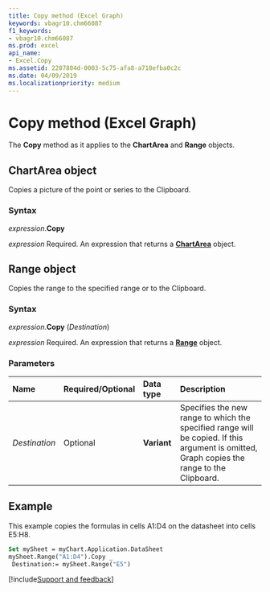 ```yaml
---
title: Copy method (Excel Graph)
keywords: vbagr10.chm66087
f1_keywords:
- vbagr10.chm66087
ms.prod: excel
api_name:
- Excel.Copy
ms.assetid: 2207804d-0003-5c75-afa8-a718efba0c2c
ms.date: 04/09/2019
ms.localizationpriority: medium
---
```



# Copy method (Excel Graph)

The **Copy** method as it applies to the **ChartArea** and **Range** objects.

## ChartArea object

Copies a picture of the point or series to the Clipboard.

### Syntax

_expression_.**Copy**

_expression_ Required. An expression that returns a **[ChartArea](excel.chartarea-graph-object.md)** object.




## Range object

Copies the range to the specified range or to the Clipboard.

### Syntax

_expression_.**Copy** (_Destination_)

_expression_ Required. An expression that returns a **[Range](excel.range-graph-object.md)** object. 

### Parameters

|Name|Required/Optional|Data type|Description|
|:-----|:-----|:-----|:-----|
|_Destination_| Optional |**Variant**|Specifies the new range to which the specified range will be copied. If this argument is omitted, Graph copies the range to the Clipboard.|

## Example

This example copies the formulas in cells A1:D4 on the datasheet into cells E5:H8.

```vb
Set mySheet = myChart.Application.DataSheet 
mySheet.Range("A1:D4").Copy _ 
 Destination:= mySheet.Range("E5")
```

[!include[Support and feedback](~/includes/feedback-boilerplate.md)]